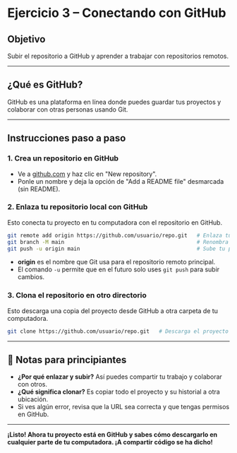 # Ejercicio 3 – Conectando con GitHub
## Objetivo

Subir el repositorio a GitHub y aprender a trabajar con repositorios remotos.

---

## ¿Qué es GitHub?
GitHub es una plataforma en línea donde puedes guardar tus proyectos y colaborar con otras personas usando Git.

---

## Instrucciones paso a paso

### 1. **Crea un repositorio en GitHub**
- Ve a [github.com](https://github.com/) y haz clic en "New repository".
- Ponle un nombre y deja la opción de "Add a README file" desmarcada (sin README).

### 2. **Enlaza tu repositorio local con GitHub**
Esto conecta tu proyecto en tu computadora con el repositorio en GitHub.

```bash
git remote add origin https://github.com/usuario/repo.git   # Enlaza tu repo local con el remoto
git branch -M main                                          # Renombra la rama principal a 'main' si es necesario
git push -u origin main                                     # Sube tu proyecto a GitHub
```
- **origin** es el nombre que Git usa para el repositorio remoto principal.
- El comando `-u` permite que en el futuro solo uses `git push` para subir cambios.

### 3. **Clona el repositorio en otro directorio**
Esto descarga una copia del proyecto desde GitHub a otra carpeta de tu computadora.

```bash
git clone https://github.com/usuario/repo.git   # Descarga el proyecto en una nueva carpeta
```

---

## 📝 Notas para principiantes

- **¿Por qué enlazar y subir?** Así puedes compartir tu trabajo y colaborar con otros.
- **¿Qué significa clonar?** Es copiar todo el proyecto y su historial a otra ubicación.
- Si ves algún error, revisa que la URL sea correcta y que tengas permisos en GitHub.

---


**¡Listo! Ahora tu proyecto está en GitHub y sabes cómo descargarlo en cualquier
parte de tu computadora. ¡A compartir código se ha dicho!**

